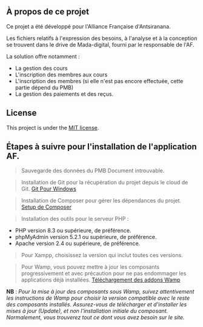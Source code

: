 ## À propos de ce projet

Ce projet a été développé pour l'Alliance Française d'Antsiranana.

Les fichiers relatifs à l'expression des besoins, à l'analyse et à la conception se trouvent dans le drive de Mada-digital, fourni par le responsable de l'AF.

La solution offre notamment :
- La gestion des cours
- L'inscription des membres aux cours
- L'inscription des membres (si elle n'est pas encore effectuée, cette partie dépend du PMB)
- La gestion des paiements et des reçus.

## License

This project is under the [MIT license](https://opensource.org/licenses/MIT).

## Étapes à suivre pour l'installation de l'application AF.

> Sauvegarde des données du PMB
Document introuvable.

> Installation de Git pour la récupération du projet depuis le cloud de Git.
[Git Pour Windows](https://www.git-scm.com/download/win)

> Installation de Composer pour gérer les dépendances du projet.
[Setup de Composer](https://getcomposer.org/Composer-Setup.exe)

> Installation des outils pour le serveur PHP :
- PHP version 8.3 ou supérieure, de préférence.
- phpMyAdmin version 5.2.1 ou supérieure, de préférence.
- Apache version 2.4 ou supérieure, de préférence.

> Pour Xampp, choisissez la version qui inclut toutes ces versions.

> Pour Wamp, vous pouvez mettre à jour les composants progressivement et avec précaution pour ne pas endommager les applications déjà installées.
[Téléchargement des addons Wamp](https://wampserver.aviatechno.net/)


**NB** : *Pour la mise à jour des composants sous Wamp, suivez attentivement les instructions de Wamp pour choisir la version compatible avec le reste des composants installés. Assurez-vous de télécharger et d'installer les mises à jour (Update), et non l'installation initiale du composant. Normalement, vous trouverez tout ce dont vous avez besoin sur le site.*

